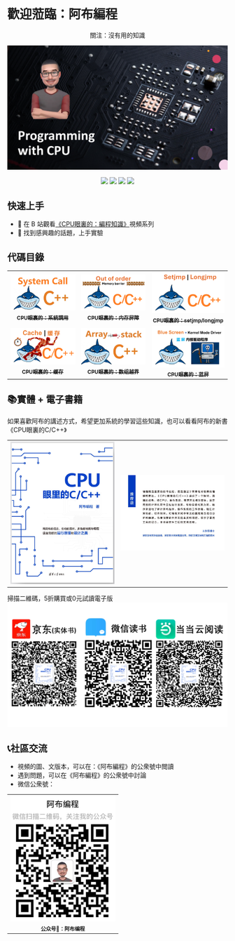 # 歡迎蒞臨：阿布編程
<p align="center"> 關注：沒有用的知識 </p>
<p align="center">
    <img src="doc/wallpaper.png" alt="Why GuiLite"/>
</p>
<p align="center">
  <img src="https://img.shields.io/badge/build-passing-brightgreen.svg">
  <img src="https://img.shields.io/badge/platform-Windows%20%7C%20Linux%20%7C%20macOS%20%7C%20iOS%20%7C%20Android%20%7C%20MCU-brightgreen.svg">
  <img src="https://img.shields.io/badge/architecture-amd64%20%7C%20arm%20%7C%20arm64-blue.svg">
  <img src="https://img.shields.io/badge/license-Apache%202-blue.svg">
</p>

## 快速上手
- 👀 在 B 站觀看[《CPU眼裏的：編程知識》](https://space.bilibili.com/261582436)視頻系列
- 🧪 找到感興趣的話題，上手實驗

## 代碼目錄
<table>
  <tr>
    <td align="center"><a href="source/syscall.s"><img src="doc/syscall.jpg" width="200px;"/><br /><sub><b>CPU眼裏的：系統調用</b></sub></a>
    <td align="center"><a href="source/mfence.cpp"><img src="doc/mfence.png" width="200px;"/><br /><sub><b>CPU眼裏的：内存屏障</b></sub></a>
    <td align="center"><a href="source/setjmp-longjmp.c"><img src="doc/setjmp-longjmp.png" width="200px;"/><br /><sub><b>CPU眼裏的：setjmp/longjmp</b></sub></a>
  </tr>
  <tr>
    <td align="center"><a href="source/cache.c"><img src="doc/cache.png" width="200px;"/><br /><sub><b>CPU眼裏的：缓存</b></sub></a>
    <td align="center"><a href="source/array_overflow.c"><img src="doc/array.jpg" width="200px;"/><br /><sub><b>CPU眼裏的：数组越界</b></sub></a>
    <td align="center"><a href="source/bsod/bsod.c"><img src="doc/bsod.png" width="200px;"/><br /><sub><b>CPU眼裏的：蓝屏</b></sub></a>
  </tr>
</table>

## 📚實體 + 電子書籍
如果喜歡阿布的講述方式，希望更加系統的學習這些知識，也可以看看阿布的新書《CPU眼裏的C/C++》
<table>
  <tr>
    <td align="center"><img src="doc/cover-a.jpg" width="400px;"/>
    <td align="center"><img src="doc/cover-b.jpg" width="400px;"/>
  </tr>
</table>

掃描二維碼，5折購買或0元試讀電子版
![QR code](/doc/buy.png)

## 📞社區交流
- 視頻的圖、文版本，可以在：《阿布編程》的公衆號中閲讀
- 遇到問題，可以在《阿布編程》的公衆號中討論
- 微信公衆號：
<table>
  <tr>
    <td align="center"><img src="doc/VXGZH.jpg" width="240px;"/><br /><sub><b>公众号🔑：阿布编程</b></sub>
  </tr>
</table>
